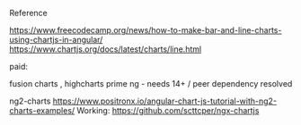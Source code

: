 Reference

https://www.freecodecamp.org/news/how-to-make-bar-and-line-charts-using-chartjs-in-angular/
https://www.chartjs.org/docs/latest/charts/line.html


paid: 

fusion charts , highcharts 
prime ng  - needs 14+ / peer dependency resolved

ng2-charts
https://www.positronx.io/angular-chart-js-tutorial-with-ng2-charts-examples/
Working: https://github.com/scttcper/ngx-chartjs